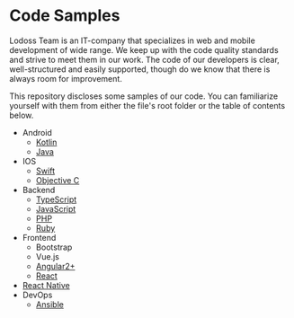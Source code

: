 # Code Samples

Lodoss Team is an IT-company that specializes in web and mobile development of wide range. We keep up with the code quality standards and strive to meet them in our work. The code of our developers is clear, well-structured and easily supported, though do we know that there is always room for improvement.

This repository discloses some samples of our code. You can familiarize yourself with them from either the file's root folder or the table of contents below.

* Android
  * [Kotlin](Android/Kotlin)
  * [Java](Android/Java)
* IOS
  * [Swift](IOS/Swift)
  * [Objective C](IOS/ObjectiveC)
* Backend
  * [TypeScript](Backend/TypeScript)
  * [JavaScript](Backend/JavaScript)
  * [PHP](Backend/PHP)
  * [Ruby](Backend/Ruby)
* Frontend
  * Bootstrap
  * Vue.js
  * [Angular2+](Frontend/Angular2)
  * [React](Frontend/ReactJS)
* [React Native](ReactNative)
* DevOps
  * [Ansible](DevOps/Ansible)